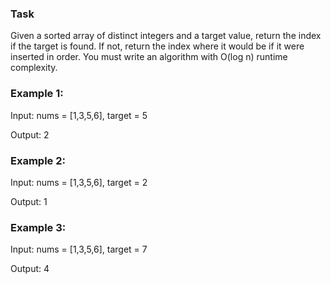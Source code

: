 ### Task
Given a sorted array of distinct integers and a target value, 
return the index if the target is found. 
If not, return the index where it would be if it were inserted in order.
You must write an algorithm with O(log n) runtime complexity.

### Example 1:
Input: nums = [1,3,5,6], target = 5

Output: 2

### Example 2:
Input: nums = [1,3,5,6], target = 2

Output: 1

### Example 3:
Input: nums = [1,3,5,6], target = 7

Output: 4

